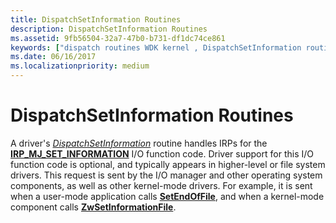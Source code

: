 ```yaml
---
title: DispatchSetInformation Routines
description: DispatchSetInformation Routines
ms.assetid: 9fb56504-32a7-47b0-b731-df1dc74ce861
keywords: ["dispatch routines WDK kernel , DispatchSetInformation routine", "DispatchSetInformation routine", "set information dispatch routines WDK kernel", "IRP_MJ_SET_INFORMATION I/O function code"]
ms.date: 06/16/2017
ms.localizationpriority: medium
---
```


# DispatchSetInformation Routines





A driver's [*DispatchSetInformation*](https://docs.microsoft.com/windows-hardware/drivers/ddi/wdm/nc-wdm-driver_dispatch) routine handles IRPs for the [**IRP\_MJ\_SET\_INFORMATION**](https://docs.microsoft.com/windows-hardware/drivers/kernel/irp-mj-set-information) I/O function code. Driver support for this I/O function code is optional, and typically appears in higher-level or file system drivers. This request is sent by the I/O manager and other operating system components, as well as other kernel-mode drivers. For example, it is sent when a user-mode application calls [**SetEndOfFile**](https://docs.microsoft.com/windows/desktop/api/fileapi/nf-fileapi-setendoffile), and when a kernel-mode component calls [**ZwSetInformationFile**](https://docs.microsoft.com/windows-hardware/drivers/ddi/ntifs/nf-ntifs-ntsetinformationfile).

 

 




